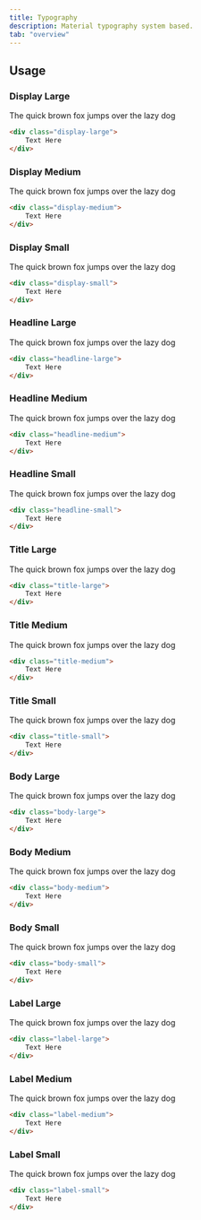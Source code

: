 ```yaml
---
title: Typography
description: Material typography system based.
tab: "overview"
---
```


## Usage

### Display Large

<div class="preview">
  <div class="display-large">The quick brown fox jumps over the lazy dog</div>
</div>

```html
<div class="display-large">
    Text Here
</div>
```

### Display Medium

<div class="preview">
  <div class="display-medium">The quick brown fox jumps over the lazy dog</div>
</div>

```html
<div class="display-medium">
    Text Here
</div>
```

### Display Small

<div class="preview">
  <div class="display-small">The quick brown fox jumps over the lazy dog</div>
</div>

```html
<div class="display-small">
    Text Here
</div>
```

### Headline Large

<div class="preview">
  <div class="headline-large">The quick brown fox jumps over the lazy dog</div>
</div>

```html
<div class="headline-large">
    Text Here
</div>
```

### Headline Medium

<div class="preview">
  <div class="headline-medium">The quick brown fox jumps over the lazy dog</div>
</div>

```html
<div class="headline-medium">
    Text Here
</div>
```

### Headline Small

<div class="preview">
  <div class="headline-small">The quick brown fox jumps over the lazy dog</div>
</div>

```html
<div class="headline-small">
    Text Here
</div>
```

### Title Large

<div class="preview">
  <div class="title-large">The quick brown fox jumps over the lazy dog</div>
</div>

```html
<div class="title-large">
    Text Here
</div>
```

### Title Medium

<div class="preview">
  <div class="title-medium">The quick brown fox jumps over the lazy dog</div>
</div>

```html
<div class="title-medium">
    Text Here
</div>
```

### Title Small

<div class="preview">
  <div class="title-small">The quick brown fox jumps over the lazy dog</div>
</div>

```html
<div class="title-small">
    Text Here
</div>
```

### Body Large

<div class="preview">
  <div class="body-large">The quick brown fox jumps over the lazy dog</div>
</div>

```html
<div class="body-large">
    Text Here
</div>
```

### Body Medium

<div class="preview">
  <div class="body-medium">The quick brown fox jumps over the lazy dog</div>
</div>

```html
<div class="body-medium">
    Text Here
</div>
```

### Body Small

<div class="preview">
  <div class="body-small">The quick brown fox jumps over the lazy dog</div>
</div>

```html
<div class="body-small">
    Text Here
</div>
```

### Label Large

<div class="preview">
  <div class="label-large">The quick brown fox jumps over the lazy dog</div>
</div>

```html
<div class="label-large">
    Text Here
</div>
```

### Label Medium

<div class="preview">
  <div class="label-medium">The quick brown fox jumps over the lazy dog</div>
</div>

```html
<div class="label-medium">
    Text Here
</div>
```

### Label Small

<div class="preview">
  <div class="label-small">The quick brown fox jumps over the lazy dog</div>
</div>

```html
<div class="label-small">
    Text Here
</div>
```
